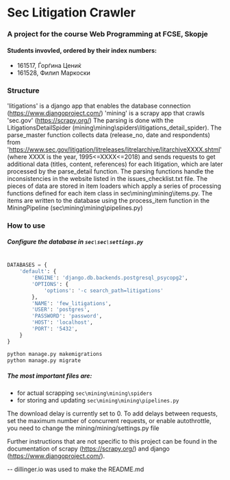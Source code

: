 # Sec Litigation Crawler
### A project for the course Web Programming at FCSE, Skopje
#### Students invovled, ordered by their index numbers:
  - 161517, Ѓорѓина Цениќ
  - 161528, Филип Маркоски


### Structure
'litigations' is a django app that enables the database connection (https://www.djangoproject.com/)
'mining' is a scrapy app that crawls 'sec.gov' (https://scrapy.org/)
The parsing is done with the LitigationsDetailSpider (mining\mining\spiders\litigations_detail_spider).
The parse_master function collects data (release_no, date and respondents) from
'https://www.sec.gov/litigation/litreleases/litrelarchive/litarchiveXXXX.shtml' (where XXXX is the year, 1995<=XXXX<=2018)
and sends requests to get additional data (titles, content, references) for each litigation, which are later processed by the
parse_detail function. The parsing functions handle the inconsistencies in the website listed in the issues_checklist.txt file.
The pieces of data are stored in item loaders which apply a series of processing functions defined
for each item class in sec\mining\mining\items.py.
The items are written to the database using the process_item function in the MiningPipeline (sec\mining\mining\pipelines.py)

### How to use
##### Configure the database in `sec\sec\settings.py`
#
```python
DATABASES = {
    'default': {
        'ENGINE': 'django.db.backends.postgresql_psycopg2',
        'OPTIONS': {
            'options': '-c search_path=litigations'
        },
        'NAME': 'few_litigations',
        'USER': 'postgres',
        'PASSWORD': 'password',
        'HOST': 'localhost',
        'PORT': '5432',
    }
}
```

```sh
python manage.py makemigrations
python manage.py migrate
```
##### The most important files are:
- for actual scrapping `sec\mining\mining\spiders`
- for storing and updating `sec\mining\mining\pipelines.py`

The download delay is currently set to 0.
To add delays between requests, set the maximum number of concurrent requests, or enable autothrottle,
you need to change the mining/mining/settings.py file

Further instructions that are not specific to this project can be found in the documentation of
scrapy (https://scrapy.org/) and django (https://www.djangoproject.com/).

-- dillinger.io was used to make the README.md

